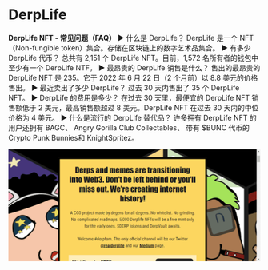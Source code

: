 # DerpLife

**DerpLife NFT - 常见问题（FAQ）**
▶ 什么是 DerpLife？
DerpLife 是一个 NFT（Non-fungible token）集合。存储在区块链上的数字艺术品集合。
▶ 有多少 DerpLife 代币？
总共有 2,151 个 DerpLife NFT。目前，1,572 名所有者的钱包中至少有一个 DerpLife NTF。
▶ 最昂贵的 DerpLife 销售是什么？
售出的最昂贵的 DerpLife NFT 是 235。它于 2022 年 6 月 22 日（2 个月前）以 8.8 美元的价格售出。
▶ 最近卖出了多少 DerpLife？
过去 30 天内售出了 35 个 DerpLife NFT。
▶ DerpLife 的费用是多少？
在过去 30 天里，最便宜的 DerpLife NFT 销售额低于 2 美元，最高销售额超过 8 美元。DerpLife NFT 在过去 30 天内的中位价格为 4 美元。
▶ 什么是流行的 DerpLife 替代品？
许多拥有 DerpLife NFT 的用户还拥有 BAGC、 Angry Gorilla Club Collectables、 带有 $BUNC 代币的 Crypto Punk Bunnies和 KnightSpritez。

![nft](der.png)
